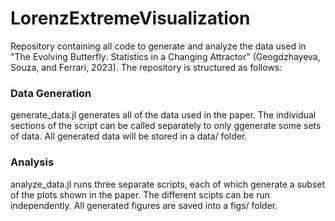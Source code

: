 # LorenzExtremeVisualization

Repository containing all code to generate and analyze the data used in "The Evolving Butterfly: Statistics in a Changing Attractor" (Geogdzhayeva, Souza, and Ferrari, 2023). The repository is structured as follows:

### Data Generation
generate_data.jl generates all of the data used in the paper. The individual sections of the script can be called separately to only ggenerate some sets of data. All generated data will be stored in a data/ folder.

### Analysis
analyze_data.jl runs three separate scripts, each of which generate a subset of the plots shown in the paper. The different scipts can be run independently. All generated figures are saved into a figs/ folder.